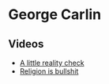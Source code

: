 # George Carlin

## Videos

- [A little reality check](https://www.youtube.com/watch?v=N5Up-k4Lho8)
- [Religion is bullshit](https://www.youtube.com/watch?v=8r-e2NDSTuE)
